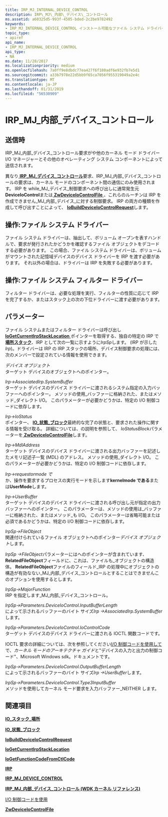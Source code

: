 ```yaml
---
title: IRP_MJ_INTERNAL_DEVICE_CONTROL
description: IRP\_MJ\_内部\_デバイス\_コントロール
ms.assetid: a60325d5-993f-4505-bded-2c2be9782492
keywords:
- IRP_MJ_INTERNAL_DEVICE_CONTROL インストール可能なファイル システム ドライバー
topic_type:
- apiref
api_name:
- IRP_MJ_INTERNAL_DEVICE_CONTROL
api_type:
- NA
ms.date: 11/28/2017
ms.localizationpriority: medium
ms.openlocfilehash: 7a0ff9e8dbdc77ea427f6f180adf6e932fb7e5d1
ms.sourcegitcommit: a33b7978e22d5bb9f65ca7056f955319049a2e4c
ms.translationtype: MT
ms.contentlocale: ja-JP
ms.lasthandoff: 01/31/2019
ms.locfileid: "56530909"
---
```

# <a name="irpmjinternaldevicecontrol"></a>IRP\_MJ\_内部\_デバイス\_コントロール


## <a name="when-sent"></a>送信時


IRP\_MJ\_内部\_デバイス\_コントロール要求がや他のカーネル モード ドライバー I/O マネージャーとその他のオペレーティング システム コンポーネントによって送信されます。

異なり[ **IRP\_MJ\_デバイス\_コントロール**](irp-mj-device-control.md)要求、IRP\_MJ\_内部\_デバイス\_コントロールの要求は、カーネル モードのコンポーネント間の通信にのみ使用されます。 IRP を while\_MJ\_デバイス\_制御要求への呼び出しに通常発生元**DeviceIoControl**または[ **ZwDeviceIoControlFile** ](https://msdn.microsoft.com/library/windows/hardware/ff566441)、これらのルーチンは IRP を作成できません\_MJ\_内部\_デバイス\_に対する制御要求。 IRP の両方の種類を作成して呼び出すことによって、 [ **IoBuildDeviceIoControlRequest**](https://msdn.microsoft.com/library/windows/hardware/ff548318)します。

## <a name="operation-file-system-drivers"></a>操作:ファイル システム ドライバー


ファイル システム ドライバーは、抽出して、ボリューム オープンを表すハンドルで、要求が発行されたかどうかを確認するファイル オブジェクトをデコードする必要があります。 この場合、ファイル システム ドライバーは、ボリュームがマウントされた記憶域デバイスのデバイス ドライバーを IRP を渡す必要があります。 それ以外の場合は、ドライバーは IRP を失敗する必要があります。

## <a name="operation-file-system-filter-drivers"></a>操作:ファイル システム フィルター ドライバー


フィルター ドライバーは、必要な処理を実行、フィルターの性質に応じて IRP を完了するか、またはスタック上の次の下位ドライバーに渡す必要があります。

## <a name="parameters"></a>パラメーター


ファイル システムまたはフィルター ドライバーは呼び出し[ **IoGetCurrentIrpStackLocation** ](https://msdn.microsoft.com/library/windows/hardware/ff549174)ポインターを取得する、独自の特定の IRP で[**場所スタック**](https://msdn.microsoft.com/library/windows/hardware/ff550659)、IRP として次の一覧に示すように*IrpSp*します。 (IRP が示した*Irp*)。ドライバーは IRP の IRP スタックの場所、デバイス制御要求の処理には、次のメンバーで設定されている情報を使用できます。

<a href="" id="deviceobject"></a>*デバイス オブジェクト*  
ターゲット デバイスのオブジェクトへのポインター。

<a href="" id="irp--associatedirp-systembuffer"></a>*Irp-&gt;AssociatedIrp.SystemBuffer*  
ターゲット デバイスのデバイス ドライバーに渡されるシステム指定の入力バッファーへのポインター。 メソッドの使用\_バッファーに格納された、またはメソッド\_ダイレクト I/O。 このパラメーターが必要かどうかは、特定の I/O 制御コードに依存します。

<a href="" id="irp--iostatus"></a>*Irp-&gt;IoStatus*  
ポインター、 [ **IO\_状態\_ブロック**](https://msdn.microsoft.com/library/windows/hardware/ff550671)最終的な完了の状態と、要求された操作に関する情報を受け取る。 詳細については、の説明を参照して、 *IoStatusBlock*パラメーターを[ **ZwDeviceIoControlFile**](https://msdn.microsoft.com/library/windows/hardware/ff566441)します。

<a href="" id="irp--mdladdress"></a>*Irp-&gt;MdlAddress*  
ターゲット デバイスのデバイス ドライバーに渡される出力バッファーを記述したメモリ記述子一覧 (MDL) のアドレス。 メソッドの使用\_ダイレクト I/O。 このパラメーターが必要かどうかは、特定の I/O 制御コードに依存します。

<a href="" id="irp--requestormode"></a>*Irp-&gt;requestormode で*  
か、操作を要求するプロセスの実行モードを示します**kernelmode である**または**UserMode**します。

<a href="" id="irp--userbuffer"></a>*Irp-&gt;UserBuffer*  
ターゲット デバイスのデバイス ドライバーに渡される呼び出し元が指定の出力バッファーへのポインター。 このパラメーターは、メソッドの使用は\_バッファーに格納された、またはメソッド\_も I/O。 このパラメーターは省略可能または必須であるかどうかは、特定の I/O 制御コードに依存します。

<a href="" id="irpsp--fileobject"></a>*IrpSp-&gt;FileObject*  
関連付けられているファイル オブジェクトへのポインター*デバイス オブジェクト*します。

*IrpSp -&gt;FileObject*パラメーターにはへのポインターが含まれています、 **RelatedFileObject**フィールドに、これは、ファイルも\_オブジェクトの構造体。 **RelatedFileObject**ファイルのフィールド\_IRP の処理中にオブジェクトの構造が有効なない\_MJ\_内部\_デバイス\_コントロールとすることはできませんこのオプションを使用するとします。

<a href="" id="irpsp--majorfunction"></a>*IrpSp-&gt;MajorFunction*  
IRP を指定します\_MJ\_内部\_デバイス\_コントロール。

<a href="" id="irpsp--parameters-deviceiocontrol-inputbufferlength"></a>*IrpSp-&gt;Parameters.DeviceIoControl.InputBufferLength*  
によって示されるバッファーのバイト サイズ*Irp -&gt;AssociatedIrp.SystemBuffer*します。

<a href="" id="irpsp--parameters-deviceiocontrol-iocontrolcode"></a>*IrpSp-&gt;Parameters.DeviceIoControl.IoControlCode*  
ターゲット デバイスのデバイス ドライバーに渡される IOCTL 関数コードです。

IOCTL 要求の詳細については、次を参照してください[I/O 制御コードを使用して](https://msdn.microsoft.com/library/windows/hardware/ff565406)で、*カーネル モードのアーキテクチャ ガイド*と"デバイスの入力と出力の制御コード"、Microsoft Windows sdk。ドキュメントです。

<a href="" id="irpsp--parameters-deviceiocontrol-outputbufferlength"></a>*IrpSp-&gt;Parameters.DeviceIoControl.OutputBufferLength*  
によって示されるバッファーのバイト サイズ*Irp -&gt;UserBuffer*します。

<a href="" id="irpsp--parameters-deviceiocontrol-type3inputbuffer"></a>*IrpSp-&gt;Parameters.DeviceIoControl.Type3InputBuffer*  
メソッドを使用してカーネル モード要求を入力バッファー\_NEITHER します。

## <a name="see-also"></a>関連項目


[**IO\_スタック\_場所**](https://msdn.microsoft.com/library/windows/hardware/ff550659)

[**IO\_状態\_ブロック**](https://msdn.microsoft.com/library/windows/hardware/ff550671)

[**IoBuildDeviceIoControlRequest**](https://msdn.microsoft.com/library/windows/hardware/ff548318)

[**IoGetCurrentIrpStackLocation**](https://msdn.microsoft.com/library/windows/hardware/ff549174)

[**IoGetFunctionCodeFromCtlCode**](https://msdn.microsoft.com/library/windows/hardware/ff549236)

[**IRP**](https://msdn.microsoft.com/library/windows/hardware/ff550694)

[**IRP\_MJ\_DEVICE\_CONTROL**](irp-mj-device-control.md)

[**IRP\_MJ\_内部\_デバイス\_コントロール (WDK カーネル リファレンス)**](https://msdn.microsoft.com/library/windows/hardware/ff550766)

[I/O 制御コードを使用](https://msdn.microsoft.com/library/windows/hardware/ff565406)

[**ZwDeviceIoControlFile**](https://msdn.microsoft.com/library/windows/hardware/ff566441)

 

 






